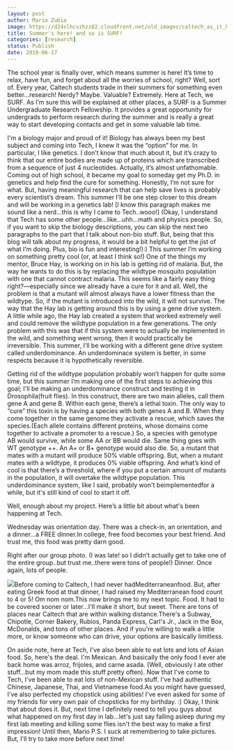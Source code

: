 ```yaml
---
layout: post
author: Mario Zubia
image: https://d24slhcvzhzz82.cloudfront.net/old_images/caltech_as_it_happens/6a0105349b8251970b0133f15d490f970b.jpg
title: Summer's here! and so is SURF!
categories: [research]
status: Publish
date: 2010-06-17
---
```




The school year is finally over, which means summer is here! It’s time to relax, have fun, and forget about all the worries of school, right? Well, sort of. Every year, Caltech students trade in their summers for something even better…research! Nerdy? Maybe. Valuable? Extremely. Here at Tech, we SURF. As I’m sure this will be explained at other places, a SURF is a Summer Undergraduate Research Fellowship. It provides a great opportunity for undergrads to perform research during the summer and is really a great way to start developing contacts and get in some valuable lab time.

I'm a biology major and proud of it! Biology has always been my best subject and coming into Tech, I knew it was the “option” for me. In particular, I like genetics. I don’t know that much about it, but it’s crazy to think that our entire bodies are made up of proteins which are transcribed from a sequence of just 4 nucleotides. Actually, it’s almost unfathomable. Coming out of high school, it became my goal to someday get my Ph.D. in genetics and help find the cure for something. Honestly, I’m not sure for what. But, having meaningful research that can help save lives is probably every scientist’s dream. This summer I’ll be one step closer to this dream and will be working in a genetics lab! [I know this paragraph makes me sound like a nerd...this is why I came to Tech..wooo!]
(Okay, I understand that Tech has some other people…like…uhh…math and physics people. So, if you want to skip the biology descriptions, you can skip the next two paragraphs to the part that I talk about non-bio stuff. But, being that this blog will talk about my progress, it would be a bit helpful to get the jist of what I’m doing. Plus, bio is fun and interesting!):)
This summer I’m working on something pretty cool (or, at least I think so!) One of the things my mentor, Bruce Hay, is working on in his lab is getting rid of malaria. But, the way he wants to do this is by replacing the wildtype mosquito population with one that cannot contract malaria. This seems like a fairly easy thing right?—especially since we already have a cure for it and all. Well, the problem is that a mutant will almost always have a lower fitness than the wildtype. So, if the mutant is introduced into the wild, it will not survive. The way that the Hay lab is getting around this is by using a gene drive system. A little while ago, the Hay lab created a system that worked extremely well and could remove the wildtype population in a few generations. The only problem with this was that if this system were to actually be implemented in the wild, and something went wrong, then it would practically be irreversible. This summer, I’ll be working with a different gene drive system called underdominance. An underdominace system is better, in some respects because it is hypothetically reversible.

Getting rid of the wildtype population probably won’t happen for quite some time, but this summer I’m making one of the first steps to achieving this goal; I'll be making an underdominance construct and testing it in Drosophila(fruit flies). In this construct, there are two main alleles, call them gene A and gene B. Within each gene, there’s a lethal toxin. The only way to “cure” this toxin is by having a species with both genes A and B. When they come together in the same genome they activate a rescue, which saves the species.(Each allele contains different proteins, whose domains come together to activate a promoter to a rescue.) So, a species with genotype AB would survive, while some AA or BB would die. Same thing goes with WT genotype ++. An A+ or B+ genotype would also die. So, a mutant that mates with a mutant will produce 50% viable offspring. But, when a mutant mates with a wildtype, it produces 0% viable offspring. And what’s kind of cool is that there’s a threshold, where if you put a certain amount of mutants in the population, it will overtake the wildtype population. This underdominance system, like I said, probably won't beimplementedfor a while, but it's still kind of cool to start it off.

Well, enough about my project. Here’s a little bit about what's been happening at Tech.

Wednesday was orientation day. There was a check-in, an orientation, and a dinner...a FREE dinner.In college, free food becomes your best friend. And trust me, this food was pretty darn good.

Right after our group photo. (I was late! so I didn't actually get to take one of the entire group..but trust me..there were tons of people!)
Dinner. Once again, lots of people.

![](https://d24slhcvzhzz82.cloudfront.net/old_images/caltech_as_it_happens/6a0105349b8251970b0133f15d489b970b.jpg)Before coming to Caltech, I had never hadMediterraneanfood. But, after eating Greek food at that dinner, I had raised my Mediterranean food count to 4 or 5! Om nom nom.This now brings me to my next topic. Food. It had to be covered sooner or later...I'll make it short, but sweet. There are tons of places near Caltech that are within walking distance.There's a Subway, Chipotle, Corner Bakery, Rubios, Panda Express, Carl's Jr., Jack in the Box, McDonalds, and tons of other places. And if you're willing to walk a little more, or know someone who can drive, your options are basically limitless.

On aside note, here at Tech, I've also been able to eat lots and lots of Asian food. So, here's the deal. I'm Mexican. And basically the only food I ever ate back home was arroz, frijoles, and carne asada. (Well, obviously I ate other stuff...but my mom made this stuff pretty often). Now that I've come to Tech, I've been able to eat lots of non-Mexican stuff. I've had authentic Chinese, Japanese, Thai, and Vietnamese food.As you might have guessed, I've also perfected my chopstick using abilities! I've even asked for some of my friends for very own pair of chopsticks for my birthday. :)
Okay, I think that about does it. But, next time I definitely need to tell you guys about what happened on my first day in lab...let's just say falling asleep during my first lab meeting and killing some flies isn't the best way to make a first impression!
Until then,
Mario
P.S. I suck at remembering to take pictures. But, I'll try to take more before next time!



